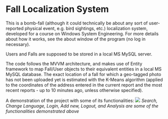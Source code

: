 # Fall Localization System

This is a bomb-fall (although it could technically be about any sort of user-reported physical event, e.g. bird sightings, etc.) localization system, developed for a course on Windows System Engineering. For more details about how it works, see the about window of the program (no log in necessary).

Users and Falls are supposed to be stored in a local MS MySQL server.

The code follows the MVVM architecture, and makes use of Entity framework to map Fall/User objects to their equivalent entities in a local MS MySQL database. The exact location of a fall for which a geo-tagged photo has not been uploaded yet is estimated with the K-Means algorithm (applied to the coordinates of the address entered in the current report and the most recent reports - up to 10 minutes ago, unless otherwise specified).

A demonstration of the project with some of its functionalities:
![](fallLocSysDemo.gif)
*Search, Change Language, Login, Add new, Logout, and Analysis are some of the functionalities demonstrated above*
